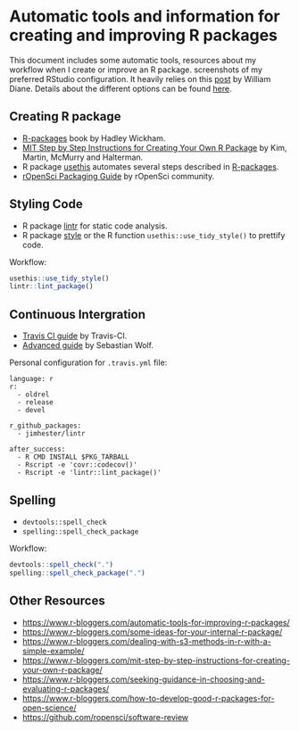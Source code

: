 Automatic tools and information for creating and improving R packages
================

This document includes some automatic tools, resources about my workflow
when I create or improve an R package. screenshots of my preferred
RStudio configuration. It heavily relies on this
[post](https://drdoane.com/my-rstudio-configuration/) by William Diane.
Details about the different options can be found
[here](https://support.rstudio.com/hc/en-us/articles/200549016-Customizing-RStudio).

## Creating R package

  - [R-packages](http://r-pkgs.had.co.nz/) book by Hadley Wickham.
  - [MIT Step by Step Instructions for Creating Your Own R
    Package](http://web.mit.edu/insong/www/pdf/rpackage_instructions.pdf)
    by Kim, Martin, McMurry and Halterman.
  - R package
    [usethis](https://www.tidyverse.org/articles/2017/11/usethis-1.0.0/)
    automates several steps described in
    [R-packages](http://r-pkgs.had.co.nz/).
  - [rOpenSci Packaging
    Guide](https://devguide.ropensci.org/building.html) by rOpenSci
    community.

## Styling Code

  - R package [lintr](https://github.com/jimhester/lintr) for static
    code analysis.
  - R package [style](https://github.com/r-lib/styler) or the R function
    `usethis::use_tidy_style()` to prettify code.

Workflow:

``` r
usethis::use_tidy_style()
lintr::lint_package()
```

## Continuous Intergration

  - [Travis CI
    guide](https://docs.travis-ci.com/user/languages/r/#configuration-options)
    by Travis-CI.
  - [Advanced
    guide](https://towardsdatascience.com/travis-ci-for-r-advanced-guide-719cb2d9e0e5)
    by Sebastian Wolf.

Personal configuration for `.travis.yml` file:

    language: r
    r:
      - oldrel
      - release
      - devel
    
    r_github_packages:
      - jimhester/lintr
      
    after_success:
      - R CMD INSTALL $PKG_TARBALL
      - Rscript -e 'covr::codecov()'
      - Rscript -e 'lintr::lint_package()'

## Spelling

  - `devtools::spell_check`
  - `spelling::spell_check_package`

Workflow:

``` r
devtools::spell_check(".")
spelling::spell_check_package(".")
```

## Other Resources

  - <https://www.r-bloggers.com/automatic-tools-for-improving-r-packages/>
  - <https://www.r-bloggers.com/some-ideas-for-your-internal-r-package/>
  - <https://www.r-bloggers.com/dealing-with-s3-methods-in-r-with-a-simple-example/>
  - <https://www.r-bloggers.com/mit-step-by-step-instructions-for-creating-your-own-r-package/>
  - <https://www.r-bloggers.com/seeking-guidance-in-choosing-and-evaluating-r-packages/>
  - <https://www.r-bloggers.com/how-to-develop-good-r-packages-for-open-science/>
  - <https://github.com/ropensci/software-review>
